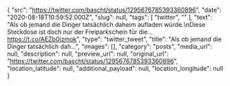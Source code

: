 {
  "src": "https://twitter.com/bascht/status/1295676785393360896",
  "date": "2020-08-18T10:59:52.000Z",
  "slug": null,
  "tags": [
    "twitter",
    ""
  ],
  "text": "Als ob jemand die Dinger tatsächlich daheim aufladen würde.\nDiese Steckdose ist doch nur der Freiparkschein für die… https://t.co/AEZb0jzmok",
  "type": "twitter_tweet",
  "title": "Als ob jemand die Dinger tatsächlich dah…",
  "images": [],
  "category": "posts",
  "media_url": null,
  "description": null,
  "preview_url": null,
  "original_url": "https://twitter.com/bascht/status/1295676785393360896",
  "location_latitude": null,
  "additional_payload": null,
  "location_longitude": null
}